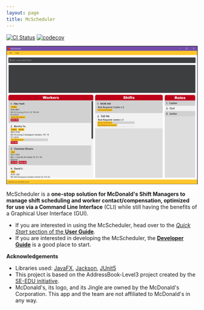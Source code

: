 ```yaml
---
layout: page
title: McScheduler
---
```


[![CI Status](https://github.com/AY2021S1-CS2103-F10-4/tp/workflows/Java%20CI/badge.svg)](https://github.com/AY2021S1-CS2103-F10-4/tp/workflows/Java%20CI/badge.svg)
[![codecov](https://codecov.io/gh/AY2021S1-CS2103-F10-4/tp/branch/master/graph/badge.svg)](https://codecov.io/gh/AY2021S1-CS2103-F10-4/tp/branch/master/graph/badge.svg)

![Ui](images/Ui.png)

McScheduler is a **one-stop solution for McDonald's Shift Managers to manage shift scheduling and worker
contact/compensation, optimized for use via a Command Line Interface** (CLI) while still having the benefits of a
Graphical User Interface (GUI).

* If you are interested in using the McScheduler, head over to the [_Quick Start_ section of the **User Guide**](UserGuide.html#quick-start).
* If you are interested in developing the McScheduler, the [**Developer Guide**](DeveloperGuide.html) is a good place to start.


**Acknowledgements**

* Libraries used: [JavaFX](https://openjfx.io/), [Jackson](https://github.com/FasterXML/jackson), [JUnit5](https://github.com/junit-team/junit5)
* This project is based on the AddressBook-Level3 project created by the [SE-EDU initiative](https://se-education.org).
* McDonald's, its logo, and its Jingle are owned by the McDonald's Corporation. This app and the team are not affiliated to McDonald's in any way. 

